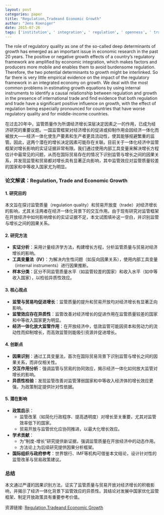 ```yaml
---
layout: post
categories: paper
title: "Regulation,Tradeand Economic Growth"
author: "Jens Koeniger"
date: 2015-07-26
tags: ['institution', ' integration', ' regulation', ' openness', ' trade', ' growth']
---
```


The role of regulatory quality as one of the so-called deep determinants of growth has emerged as an important issue in economic research in the past 20 years. The positive or negative growth effects of a country’s regulatory framework are amplified by economic integration, which makes factors and producers more mobile and enables them to avoid burdensome regulation. Therefore, the two potential determinants to growth might be interlinked. So far there is very little empirical evidence on the impact of the regulatory framework in an integrated economy on growth. We deal with the most common problems in estimating growth equations by using internal instruments to identify a causal relationship between regulation and growth in the presence of international trade and find evidence that both regulation and trade have a significant positive influence on growth, with the effect of regulation being especially pronounced for countries that have worse regulatory quality and for middle-income countries.

在过去20年中，监管质量作为所谓经济增长深层决定因素之一的作用，已成为经济研究的重要议题。一国监管框架对经济增长的促进或抑制作用会因经济一体化而被放大——经济一体化使生产要素和生产者更具流动性，使其能够规避繁重的监管。因此，这两个潜在的增长决定因素可能存在关联。目前关于一体化经济中监管框架对增长影响的实证证据非常有限。我们通过使用内部工具变量来解决增长方程估计中最常见的问题，从而在国际贸易存在的情况下识别监管与增长之间的因果关系，并发现监管和贸易都对增长具有显著正向影响，其中监管效应对监管质量较差的国家和中等收入国家尤为明显。

### **论文解读：Regulation, Trade and Economic Growth**  

#### **1. 研究目的**  
本文旨在探讨监管质量（regulation quality）和贸易开放度（trade）对经济增长的影响，尤其关注两者在经济一体化背景下的交互作用。由于现有研究对监管框架在开放经济中如何影响增长的实证证据不足，本文试图填补这一空白，并识别监管与增长之间的因果关系。  

#### **2. 研究方法**  
- **实证分析**：采用计量经济学方法，构建增长方程，分析监管质量与贸易对经济增长的影响。  
- **工具变量法（IV）**：为解决内生性问题（如反向因果关系），使用内部工具变量（internal instruments）进行因果推断。  
- **样本分类**：区分不同监管质量水平（如监管较差的国家）和收入水平（如中等收入国家），以检验异质性效应。  

#### **3. 核心观点**  
- **监管与贸易均促进增长**：监管质量的提升和贸易开放均对经济增长有显著正向影响。  
- **监管效应存在异质性**：监管改善对经济增长的促进作用在监管质量较差的国家和中等收入国家更为明显。  
- **经济一体化放大监管作用**：在开放经济中，低效监管可能因资本和劳动力的流动性而抑制增长，而高效监管则能吸引资源并促进增长。  

#### **4. 创新点**  
- **因果识别**：通过工具变量法，首次在国际贸易背景下识别监管与增长之间的因果关系，而非仅相关性。  
- **交互作用分析**：强调监管与贸易的协同效应，揭示经济一体化如何放大监管对增长的影响。  
- **异质性检验**：发现监管改善对监管薄弱国家和中等收入经济体的增长效应更强，为政策制定提供针对性依据。  

#### **5. 潜在影响**  
- **政策启示**：  
  - 监管改革（如简化行政程序、提高透明度）对增长至关重要，尤其对监管效率低下的国家。  
  - 贸易开放与监管优化应协同推进，以最大化增长效应。  
- **学术贡献**：  
  - 为“制度-增长”研究提供新证据，强调监管质量在开放经济中的动态作用。  
  - 方法论上为后续研究提供因果分析框架。  
- **国际组织与政府参考**：世界银行、IMF等机构可借鉴本文结论，设计针对性的监管改革与贸易政策建议。  

### **总结**  
本文通过严谨的因果识别方法，证实了监管质量与贸易开放对经济增长的积极影响，并揭示了经济一体化背景下监管效应的异质性。其结论对发展中国家优化监管框架、制定开放政策具有重要参考价值。

资源链接: [Regulation,Tradeand Economic Growth](https://papers.ssrn.com/sol3/papers.cfm?abstract_id=2635507)
